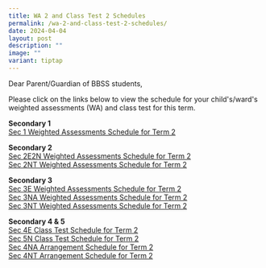 ```yaml
---
title: WA 2 and Class Test 2 Schedules
permalink: /wa-2-and-class-test-2-schedules/
date: 2024-04-04
layout: post
description: ""
image: ""
variant: tiptap
---
```

<p>Dear Parent/Guardian of BBSS students,</p>
<p>Please click on the links below to view the schedule for your child's/ward's
weighted assessments (WA) and class test for this term.</p>
<p></p>
<p><strong>Secondary 1</strong>
<br><a href="/files/Announcements/Exam/BBSS24_207_Weighted_Assessments_Schedule_2024_Term_2_Sec_1.pdf" rel="noopener noreferrer nofollow" target="_blank">Sec 1 Weighted Assessments Schedule for Term 2</a>
</p>
<p><strong>Secondary 2</strong>
<br><a href="/files/Announcements/Exam/BBSS24_208_Weighted_Assessments_Schedule_2024_Term_2_2E2N.pdf" rel="noopener noreferrer nofollow" target="_blank">Sec 2E2N Weighted Assessments Schedule for Term 2</a>
<br><a href="/files/Announcements/Exam/BBSS24_209_Weighted_Assessments_Schedule_2024_Term_2_2T.pdf" rel="noopener noreferrer nofollow" target="_blank">Sec 2NT Weighted Assessments Schedule for Term 2</a>
</p>
<p><strong>Secondary 3</strong>
<br><a href="/files/Announcements/Exam/BBSS24_210_Weighted_Assessments_Schedule_2024_Term_2_3E.pdf" rel="noopener noreferrer nofollow" target="_blank">Sec 3E Weighted Assessments Schedule for Term 2</a>
<br><a href="/files/Announcements/Exam/BBSS24_211_Weighted_Assessments_Schedule_2024_Term_2_3N.pdf" rel="noopener noreferrer nofollow" target="_blank">Sec 3NA Weighted Assessments Schedule for Term 2</a>
<br><a href="/files/Announcements/Exam/BBSS24_212_Weighted_Assessments_Schedule_2024_Term_2_3T.pdf" rel="noopener noreferrer nofollow" target="_blank">Sec 3NT Weighted Assessments Schedule for Term 2</a>
</p>
<p><strong>Secondary 4 &amp; 5</strong>
<br><a href="/files/Announcements/Exam/BBSS24_213_Class_Tests_Schedule_2024_Term_2_4E.pdf" rel="noopener noreferrer nofollow" target="_blank">Sec 4E Class Test Schedule for Term 2</a>
<br><a href="/files/Announcements/Exam/BBSS24_214_Class_Tests_Schedule_2024_Term_2_5N.pdf" rel="noopener noreferrer nofollow" target="_blank">Sec 5N Class Test Schedule for Term 2</a>
<br><a href="/files/Announcements/Exam/BBSS24_215_Arrangement_for_25_April_2024_4N.pdf" rel="noopener noreferrer nofollow" target="_blank">Sec 4NA Arrangement Schedule for Term 2</a>
<br><a href="/files/Announcements/Exam/BBSS24_216_Arrangement_for_25_April_2024_4T.pdf" rel="noopener noreferrer nofollow" target="_blank">Sec 4NT Arrangement Schedule for Term 2</a>
</p>